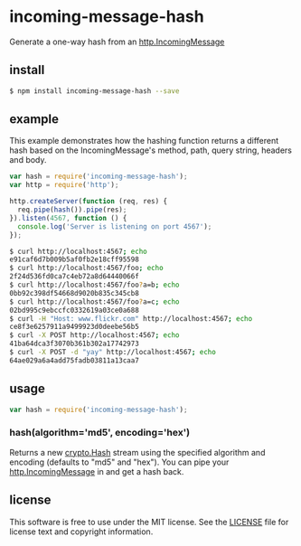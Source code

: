 # incoming-message-hash

Generate a one-way hash from an [http.IncomingMessage][]

## install

``` bash
$ npm install incoming-message-hash --save
```

## example

This example demonstrates how the hashing function returns a different hash based on the IncomingMessage's method, path, query string, headers and body.

``` js
var hash = require('incoming-message-hash');
var http = require('http');

http.createServer(function (req, res) {
  req.pipe(hash()).pipe(res);
}).listen(4567, function () {
  console.log('Server is listening on port 4567');
});
```

``` bash
$ curl http://localhost:4567; echo
e91caf6d7b009b5af0fb2e18cff95598
$ curl http://localhost:4567/foo; echo
2f24d536fd0ca7c4eb72a8d64440066f
$ curl http://localhost:4567/foo?a=b; echo
0bb92c398df54668d9020b835c345cb8
$ curl http://localhost:4567/foo?a=c; echo
02bd995c9ebccfc0332619a03ce0a688
$ curl -H "Host: www.flickr.com" http://localhost:4567; echo
ce8f3e6257911a9499923d0deebe56b5
$ curl -X POST http://localhost:4567; echo
41ba64dca3f3070b361b302a17742973
$ curl -X POST -d "yay" http://localhost:4567; echo
64ae029a6a4add75fadb03811a13caa7
```

## usage

``` js
var hash = require('incoming-message-hash');
```

### hash(algorithm='md5', encoding='hex')

Returns a new [crypto.Hash][] stream using the specified algorithm and encoding (defaults to "md5" and "hex"). You can pipe your [http.IncomingMessage][] in and get a hash back.

[http.IncomingMessage]: https://nodejs.org/api/http.html#http_class_http_incomingmessage
[crypto.Hash]: https://nodejs.org/api/crypto.html#crypto_class_hash

## license

This software is free to use under the MIT license. See the [LICENSE][] file for license text and copyright information.

[LICENSE]: https://github.com/flickr/incoming-message-hash/blob/master/LICENSE
